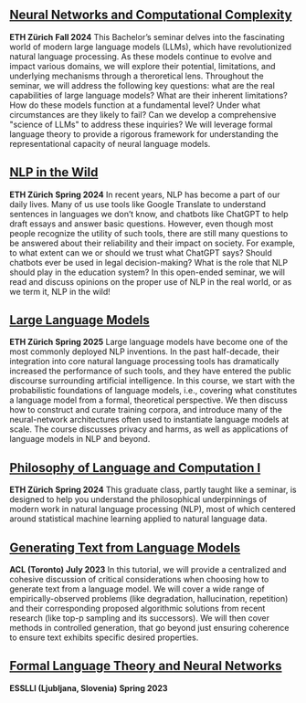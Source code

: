
## [Neural Networks and Computational Complexity](classes/nlp-bachelor-seminar-f24)
**ETH Zürich** <span class="middot-divider"></span> **Fall 2024**
This Bachelor’s seminar delves into the fascinating world of modern large language models (LLMs), which have revolutionized natural language processing. As these models continue to evolve and impact various domains, we will explore their potential, limitations, and underlying mechanisms through a theroretical lens. Throughout the seminar, we will address the following key questions: what are the real capabilities of large language models? What are their inherent limitations? How do these models function at a fundamental level? Under what circumstances are they likely to fail? Can we develop a comprehensive "science of LLMs" to address these inquiries? We will leverage formal language theory to provide a rigorous framework for understanding the representational capacity of neural language models.

## [NLP in the Wild](classes/nlp-bachelor-seminar-s24)
**ETH Zürich** <span class="middot-divider"></span> **Spring 2024**
In recent years, NLP has become a part of our daily lives. Many of us use tools like Google Translate to understand sentences in languages we don’t know,  and chatbots like ChatGPT to help draft essays and answer basic questions. However, even though most people recognize the utility of such tools, there are still many questions to be answered about their reliability and their impact on society. For example, to what extent can we or should we trust what ChatGPT says? Should chatbots ever be used in legal decision-making? What is the role that NLP should play in the education system? In this open-ended seminar, we will read and discuss opinions on the proper use of NLP in the real world, or as we term it,  NLP in the wild!

## [Large Language Models](/classes/llm-s25) 
**ETH Zürich** <span class="middot-divider"></span> **Spring 2025**
Large language models have become one of the most commonly deployed NLP inventions. In the past half-decade, their integration into core natural language processing tools has dramatically increased the performance of such tools, and they have entered the public discourse surrounding artificial intelligence. In this course, we start with the probabilistic foundations of language models, i.e., covering what constitutes a language model from a formal, theoretical perspective. We then discuss how to construct and curate training corpora, and introduce many of the neural-network architectures often used to instantiate language models at scale. The course discusses privacy and harms, as well as applications of language models in NLP and beyond.

## [Philosophy of Language and Computation I](/classes/phil-s24) 
**ETH Zürich** <span class="middot-divider"></span> **Spring 2024**
This graduate class, partly taught like a seminar, is designed to help you understand the philosophical underpinnings of modern work in natural language processing (NLP), most of which centered around statistical machine learning applied to natural language data.

## [Generating Text from Language Models](/classes/acl-2023-tutorial) 
**ACL (Toronto)** <span class="middot-divider"></span> **July 2023**
In this tutorial, we will provide a centralized and cohesive discussion of critical considerations when choosing how to generate text from a language model. We will cover a wide range of empirically-observed problems (like degradation, hallucination, repetition) and their corresponding proposed algorithmic solutions from recent research (like top-p sampling and its successors). We will then cover methods in controlled generation, that go beyond just ensuring coherence to ensure text exhibits specific desired properties.

## [Formal Language Theory and Neural Networks](/classes/esslli-23) 
**ESSLLI (Ljubljana, Slovenia)** <span class="middot-divider"></span> **Spring 2023**
